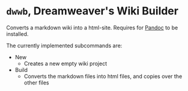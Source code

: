 # `dwwb`, Dreamweaver's Wiki Builder

Converts a markdown wiki into a html-site.
Requires for [Pandoc](https://pandoc.org/installing.html) to be installed.

The currently implemented subcommands are:

* New
    * Creates a new empty wiki project
* Build
    * Converts the markdown files into html files, and copies over the other files
